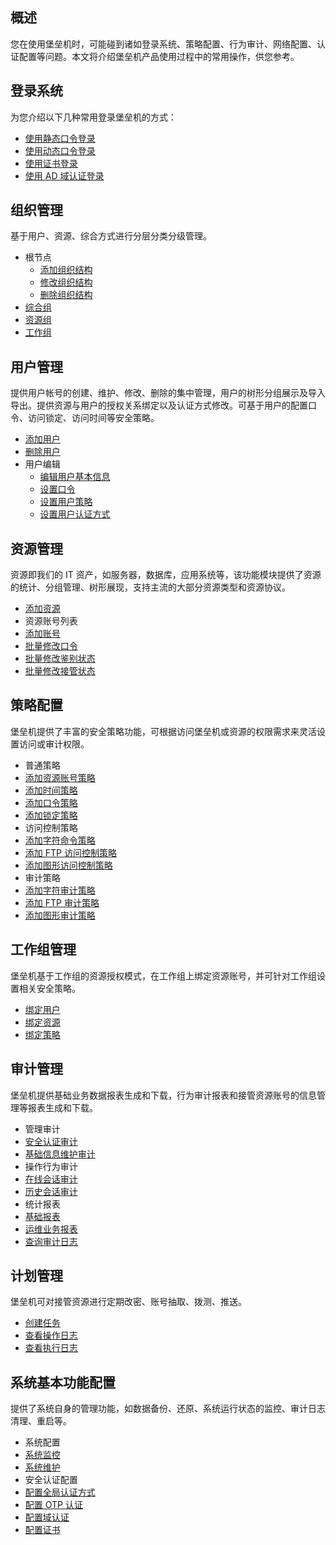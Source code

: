 

## 概述
您在使用堡垒机时，可能碰到诸如登录系统、策略配置、行为审计、网络配置、认证配置等问题。本文将介绍堡垒机产品使用过程中的常用操作，供您参考。

## 登录系统

为您介绍以下几种常用登录堡垒机的方式：

- [使用静态口令登录](https://cloud.tencent.com/document/product/1025/32382)
- [使用动态口令登录](https://cloud.tencent.com/document/product/1025/32383)
- [使用证书登录](https://cloud.tencent.com/document/product/1025/32384)
- [使用 AD 域认证登录](https://cloud.tencent.com/document/product/1025/32385)


## 组织管理
基于用户、资源、综合方式进行分层分类分级管理。

- 根节点
	- [添加组织结构](https://cloud.tencent.com/document/product/1025/32049)
	- [修改组织结构](https://cloud.tencent.com/document/product/1025/32338)
	- [删除组织结构](https://cloud.tencent.com/document/product/1025/32339)
- [综合组](https://cloud.tencent.com/document/product/1025/41879)
- [资源组](https://cloud.tencent.com/document/product/1025/41880)
- [工作组](https://cloud.tencent.com/document/product/1025/41881)



## 用户管理
提供用户帐号的创建、维护、修改、删除的集中管理，用户的树形分组展示及导入导出。提供资源与用户的授权关系绑定以及认证方式修改。可基于用户的配置口令、访问锁定、访问时间等安全策略。

- [添加用户](https://cloud.tencent.com/document/product/1025/32074)
- [删除用户](https://cloud.tencent.com/document/product/1025/32075)
- 用户编辑
	- [编辑用户基本信息](https://cloud.tencent.com/document/product/1025/32076)
	- [设置口令](https://cloud.tencent.com/document/product/1025/41852)
	- [设置用户策略](https://cloud.tencent.com/document/product/1025/32093)
	- [设置用户认证方式](https://cloud.tencent.com/document/product/1025/32094) 

## 资源管理
资源即我们的 IT 资产，如服务器，数据库，应用系统等，该功能模块提供了资源的统计、分组管理、树形展现，支持主流的大部分资源类型和资源协议。

- [添加资源](https://cloud.tencent.com/document/product/1025/32104)
- 资源账号列表 
 - [添加账号](https://cloud.tencent.com/document/product/1025/32220)
 - [批量修改口令](https://cloud.tencent.com/document/product/1025/32507)
 - [批量修改鉴别状态](https://cloud.tencent.com/document/product/1025/32508)
 - [批量修改接管状态](https://cloud.tencent.com/document/product/1025/32509)


## 策略配置

堡垒机提供了丰富的安全策略功能，可根据访问堡垒机或资源的权限需求来灵活设置访问或审计权限。

- 普通策略
 - [添加资源账号策略](https://cloud.tencent.com/document/product/1025/41862)
 - [添加时间策略](https://cloud.tencent.com/document/product/1025/32289)
 - [添加口令策略](https://cloud.tencent.com/document/product/1025/32298)
 - [添加锁定策略](https://cloud.tencent.com/document/product/1025/32299)
- 访问控制策略 
 - [添加字符命令策略](https://cloud.tencent.com/document/product/1025/32112)
 - [添加 FTP 访问控制策略](https://cloud.tencent.com/document/product/1025/32292)
 - [添加图形访问控制策略](https://cloud.tencent.com/document/product/1025/32290)
- 审计策略
 - [添加字符审计策略](https://cloud.tencent.com/document/product/1025/32294)
 - [添加 FTP 审计策略](https://cloud.tencent.com/document/product/1025/32296)
 - [添加图形审计策略](https://cloud.tencent.com/document/product/1025/32297)
  


## 工作组管理

堡垒机基于工作组的资源授权模式，在工作组上绑定资源账号，并可针对工作组设置相关安全策略。
- [绑定用户](https://cloud.tencent.com/document/product/1025/41816)
- [绑定资源](https://cloud.tencent.com/document/product/1025/41817)
- [绑定策略](https://cloud.tencent.com/document/product/1025/41818)

## 审计管理

堡垒机提供基础业务数据报表生成和下载，行为审计报表和接管资源账号的信息管理等报表生成和下载。

- 管理审计
 - [安全认证审计](https://cloud.tencent.com/document/product/1025/32528)
- [基础信息维护审计](https://cloud.tencent.com/document/product/1025/32529)
- 操作行为审计
 - [在线会话审计](https://cloud.tencent.com/document/product/1025/32449)
 - [历史会话审计](https://cloud.tencent.com/document/product/1025/32527)
- 统计报表 
 - [基础报表](https://cloud.tencent.com/document/product/1025/41820) 
 - [运维业务报表](https://cloud.tencent.com/document/product/1025/41821)
- [查询审计日志](https://cloud.tencent.com/document/product/1025/41896)




## 计划管理
堡垒机可对接管资源进行定期改密、账号抽取、拨测、推送。
- [创建任务](https://cloud.tencent.com/document/product/1025/32426)
- [查看操作日志](https://cloud.tencent.com/document/product/1025/32519)
- [查看执行日志](https://cloud.tencent.com/document/product/1025/32520)

## 系统基本功能配置
提供了系统自身的管理功能，如数据备份、还原、系统运行状态的监控、审计日志清理、重启等。

- 系统配置
 - [系统监控](https://cloud.tencent.com/document/product/1025/32547)
 - [系统维护](https://cloud.tencent.com/document/product/1025/41890)
-  安全认证配置 
 - [配置全局认证方式](https://cloud.tencent.com/document/product/1025/41865) 
 - [配置 OTP 认证](https://cloud.tencent.com/document/product/1025/32131)
 - [配置域认证](https://cloud.tencent.com/document/product/1025/32132)
 - [配置证书](https://cloud.tencent.com/document/product/1025/32133)




